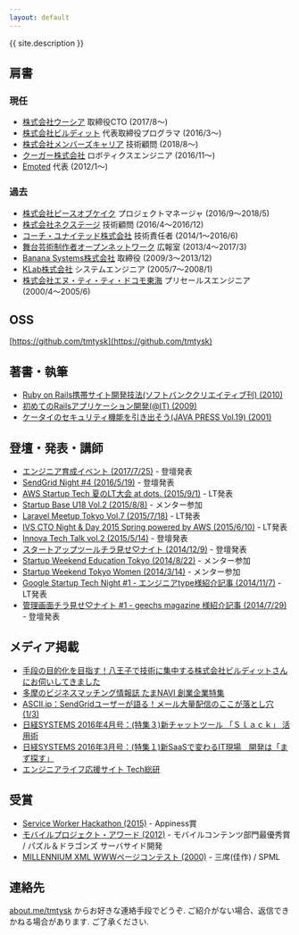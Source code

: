 ```yaml
---
layout: default
---
```


{{ site.description }}

## 肩書

### 現任

* [株式会社ウーシア](https://ousia.me) 取締役CTO (2017/8〜)
* [株式会社ビルディット](https://bldt.jp) 代表取締役プログラマ (2016/3〜)
* [株式会社メンバーズキャリア](https://www.memberscareer.co.jp/) 技術顧問 (2018/8〜)
* [クーガー株式会社](http://www.couger.co.jp/) ロボティクスエンジニア (2016/11〜)
* [Emoted](http://emoted.in) 代表 (2012/1〜)

### 過去

* [株式会社ピースオブケイク](https://www.pieceofcake.co.jp/) プロジェクトマネージャ (2016/9〜2018/5)
* [株式会社ネクステージ](http://i-nextage.co.jp) 技術顧問 (2016/4〜2016/12)
* [コーチ・ユナイテッド株式会社](http://cunited.jp) 技術責任者 (2014/1〜2016/6)
* [舞台芸術制作者オープンネットワーク](http://onpam.net) 広報室 (2013/4〜2017/3)
* [Banana Systems株式会社](http://banana.systems/) 取締役 (2009/3〜2013/12)
* [KLab株式会社](http://www.klab.com/) システムエンジニア (2005/7〜2008/1)
* [株式会社エヌ・ティ・ティ・ドコモ東海](http://www.nttdocomo.co.jp/) プリセールスエンジニア (2000/4〜2005/6)

## OSS

[https://github.com/tmtysk](https://github.com/tmtysk)

## 著書・執筆

* [Ruby on Rails携帯サイト開発技法(ソフトバンククリエイティブ刊) (2010)](http://www.amazon.co.jp/dp/4797358785)
* [初めてのRailsアプリケーション開発(@IT) (2009)](http://www.atmarkit.co.jp/fcoding/articles/3rdrail/01/3rdrail01a.html)
* [ケータイのセキュリティ機能を引き出そう(JAVA PRESS Vol.19) (2001)](http://gihyo.jp/magazine/javapress)

## 登壇・発表・講師

* [エンジニア育成イベント (2017/7/25)](https://speakerdeck.com/tmtysk/enziniayu-cheng-falsechang-dukuriniguan-surujin-bu-gong-you) - 登壇発表
* [SendGrid Night #4 (2016/5/19)](https://speakerdeck.com/tmtysk/sendgrid-night-number-4-case-study-on-cyta-dot-jp) - 登壇発表
* [AWS Startup Tech 夏のLT大会 at dots. (2015/9/1)](http://aws.typepad.com/sajp/2015/09/aws-startup-tech-lt-2015-summuer-at-dots.html) - LT発表
* [Startup Base U18 Vol.2 (2015/8/8)](http://startupbase-u18.com/judges/) - メンター参加
* [Laravel Meetup Tokyo Vol.7 (2015/7/18)](https://laravel.doorkeeper.jp/events/26085) - LT発表
* [IVS CTO Night & Day 2015 Spring powered by AWS (2015/6/10)](http://aws.typepad.com/sajp/2015/06/ivs-cto-night-day-2015-spring-powered-by-aws.html) - LT発表
* [Innova Tech Talk vol.2 (2015/5/14)](http://tech.innova-jp.com/event-20150514/) - 登壇発表
* [スタートアップツールチラ見せ♡ナイト (2014/12/9)](https://coedo-dev.doorkeeper.jp/events/17922) - 登壇発表
* [Startup Weekend Education Tokyo (2014/8/22)](http://tokyo.startupweekend.org/events/swedutokyo140822-24/) - メンター参加
* [Startup Weekend Tokyo Women (2014/3/14)](http://tokyo.startupweekend.org/events/%E6%97%A5%E6%9C%AC%E5%88%9D%EF%BC%81startup-weekend-tokyo-women%E3%80%80march-14-16-2014/) - メンター参加
* [Google Startup Tech Night #1 - エンジニアtype様紹介記事 (2014/11/7)](http://engineer.typemag.jp/article/startuptechnight) - LT発表
* [管理画面チラ見せ♡ナイト #1 - geechs magazine 様紹介記事 (2014/7/29)](http://geechs-magazine.com/2685) - 登壇発表

## メディア掲載

* [手段の目的化を目指す！八王子で技術に集中する株式会社ビルディットさんにお伺いしてきました](http://lantern.builderscon.io/entry/2017/05/22/090000)
* [多摩のビジネスマッチング情報誌 たまNAVI 創業企業特集](https://ebook.ebook7.jp/html/tamashin/2841/#8)
* [ASCII.jp：SendGridユーザーが語る！メール大量配信のここが落とし穴 (1/3)](http://ascii.jp/elem/000/001/124/1124296/)
* [日経SYSTEMS 2016年4月号：(特集３)新チャットツール 「Ｓｌａｃｋ」 活用術](http://ec.nikkeibp.co.jp/item/backno/OS0276.html)
* [日経SYSTEMS 2016年3月号：(特集１)新SaaSで変わるIT現場　開発は「まず探す」](http://ec.nikkeibp.co.jp/item/backno/OS0275.html)
* [エンジニアライフ応援サイト Tech総研](https://next.rikunabi.com/tech/docs/ct_s03600.jsp?p=001119)

## 受賞

* [Service Worker Hackathon (2015)](https://developers-jp.googleblog.com/2015/03/service-worker.html) - Appiness賞
* [モバイルプロジェクト・アワード (2012)](https://www.mcf.or.jp/mpa/2012/winner/index.htm) - モバイルコンテンツ部門最優秀賞 / パズル＆ドラゴンズ サーバサイド開発
* [MILLENNIUM XML WWWページコンテスト (2000)](http://www.xml.gr.jp/event/2000contest/contest.html) - 三席(佳作) / SPML

## 連絡先

[about.me/tmtysk](https://about.me/tmtysk) からお好きな連絡手段でどうぞ. ご紹介がない場合、返信できかねる場合があります. ご了承ください.

